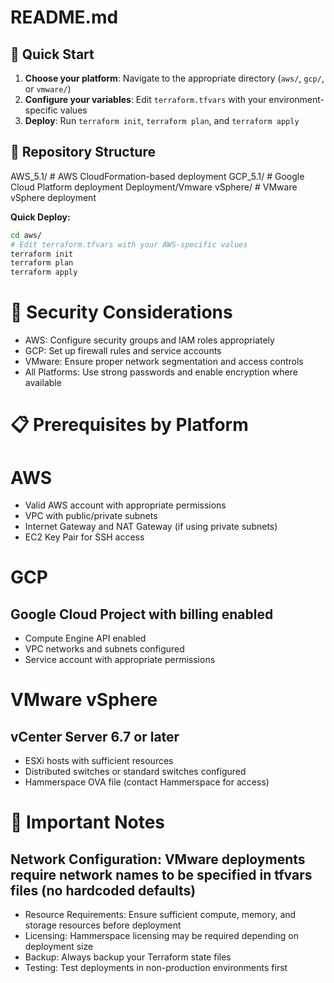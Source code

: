 # README.md
## 🚀 Quick Start

1. **Choose your platform**: Navigate to the appropriate directory (`aws/`, `gcp/`, or `vmware/`)
2. **Configure your variables**: Edit `terraform.tfvars` with your environment-specific values
3. **Deploy**: Run `terraform init`, `terraform plan`, and `terraform apply`


## 📁 Repository Structure

AWS_5.1/ # AWS CloudFormation-based deployment
GCP_5.1/ # Google Cloud Platform deployment
Deployment/Vmware vSphere/ # VMware vSphere deployment


**Quick Deploy:**
```bash
cd aws/
# Edit terraform.tfvars with your AWS-specific values
terraform init
terraform plan
terraform apply
```

# 🔐 Security Considerations

* AWS: Configure security groups and IAM roles appropriately
* GCP: Set up firewall rules and service accounts
* VMware: Ensure proper network segmentation and access controls
* All Platforms: Use strong passwords and enable encryption where available
# 📋 Prerequisites by Platform

# AWS

* Valid AWS account with appropriate permissions
* VPC with public/private subnets
* Internet Gateway and NAT Gateway (if using private subnets)
* EC2 Key Pair for SSH access

# GCP

## Google Cloud Project with billing enabled
* Compute Engine API enabled
* VPC networks and subnets configured
* Service account with appropriate permissions

# VMware vSphere

## vCenter Server 6.7 or later
* ESXi hosts with sufficient resources
* Distributed switches or standard switches configured
* Hammerspace OVA file (contact Hammerspace for access)

# 🚨 Important Notes

## Network Configuration: VMware deployments require network names to be specified in tfvars files (no hardcoded defaults)
* Resource Requirements: Ensure sufficient compute, memory, and storage resources before deployment
* Licensing: Hammerspace licensing may be required depending on deployment size
* Backup: Always backup your Terraform state files
* Testing: Test deployments in non-production environments first
